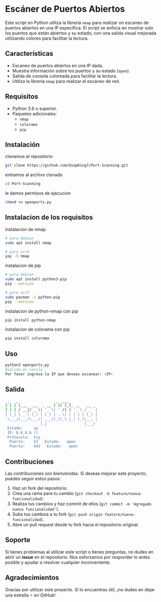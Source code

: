 # Escáner de Puertos Abiertos

Este script en Python utiliza la librería `nmap` para realizar un escaneo de puertos abiertos en una IP específica. El script se enfoca en mostrar solo los puertos que están abiertos y su estado, con una salida visual mejorada utilizando colores para facilitar la lectura.

## Características

- Escaneo de puertos abiertos en una IP dada.
- Muestra información sobre los puertos y su estado (`open`).
- Salida de consola coloreada para facilitar la lectura.
- Utiliza la librería `nmap` para realizar el escaneo de red.

## Requisitos

- Python 3.6 o superior.
- Paquetes adicionales:
  - `nmap`
  - `colorama`
  - `pip`

## Instalación
clonamos el repositorio

```bash
git clone https://github.com/UsopKing7/Port-Scanning.git
```

entramos al archivo clonado

```bash
cd Port-Scanning
```

le damos permisos de ejecucion

```bash
chmod +x openports.py
```

## Instalacion de los requisitos
instalacion de nmap
```bash
# para debian
sudo apt install nmap
```
```bash
# para arch
yay -S nmap
```

instalacion de pip
```bash
# para debian
sudo apt install python3-pip
pip --version
```
```bash
# para arch
sudo pacman -S python-pip
pip --version
```
instalacion de python-nmap con pip
```bash
pip install python-nmap
```
instalacion de colorama con pip
```bash
pip install colorama
```
## Uso
```bash
python3 openports.py
#salida en consla
Por favor ingresa la IP que deseas escanear: <IP>
```

## Salida
```bash
 _   _                 _  ___             
| | | |___  ___  _ __ | |/ (_)_ __   __ _ 
| | | / __|/ _ \| '_ \| ' /| | '_ \ / _` |
| |_| \__ \ (_) | |_) | . \| | | | | (_| |
 \___/|___/\___/| .__/|_|\_\_|_| |_|\__, |
                |_|                 |___/ 
 Estado:     up
 IP: 8.8.8.8 ()
 Protocolo:  tcp
  Puerto:    53   Estado:   open
  Puerto:    443   Estado:   open
```
## Contribuciones

Las contribuciones son bienvenidas. Si deseas mejorar este proyecto, puedes seguir estos pasos:

1. Haz un fork del repositorio.
2. Crea una rama para tu cambio (`git checkout -b feature/nueva-funcionalidad`).
3. Realiza tus cambios y haz commit de ellos (`git commit -m 'Agregado nueva funcionalidad'`).
4. Sube tus cambios a tu fork (`git push origin feature/nueva-funcionalidad`).
5. Abre un pull request desde tu fork hacia el repositorio original.

## Soporte

Si tienes problemas al utilizar este script o tienes preguntas, no dudes en abrir un **issue** en el repositorio. Nos esforzamos por responder lo antes posible y ayudar a resolver cualquier inconveniente.

## Agradecimientos

Gracias por utilizar este proyecto. Si lo encuentras útil, ¡no dudes en dejar una estrella ⭐ en GitHub!
